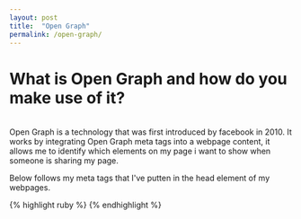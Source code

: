 ```yaml
---
layout: post
title:  "Open Graph"
permalink: /open-graph/
---
```

# What is Open Graph and how do you make use of it?

<br>
Open Graph is a technology that was first introduced by facebook in 2010. It works by integrating Open Graph meta tags into a webpage content, it allows me to identify which elements on my page i want to show when someone is sharing my page.

Below follows my meta tags that I've putten in the head element of my webpages.

{% highlight ruby %}
  <meta property="og:title" content="Open Graph" />
  <meta property="og:type" content="website" />
  <meta property="og:url" content="http://netxe.github.io/" />
  <meta property="og:image" content="/assets/open-graph.png" />
{% endhighlight %}


